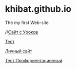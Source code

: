 # khibat.github.io
The my first Web-site


//[Сайт с Уроков](https://khibat.github.io/Lesson "Мой первый сайт")

[Тест](https://khibat.github.io/Test "Тест")

[Личный сайт](https://khibat.github.io/page "Сайт Салавата Хибатова")

[Тест Профориентационный](https://khibat.github.io/bspu "Тест")
